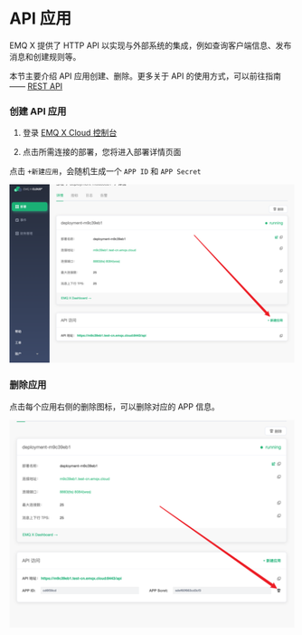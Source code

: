 # API 应用

EMQ X 提供了 HTTP API 以实现与外部系统的集成，例如查询客户端信息、发布消息和创建规则等。

本节主要介绍 API 应用创建、删除。更多关于 API 的使用方式，可以前往指南 —— [REST API](../api.md)

### 创建 API 应用

1. 登录 [EMQ X Cloud 控制台](https://cloud.emqx.io/console/)

2. 点击所需连接的部署，您将进入部署详情页面

点击 `+新建应用`，会随机生成一个 `APP ID` 和 `APP Secret`

![添加应用](_assets/appllcation_add.png)

### 删除应用

点击每个应用右侧的删除图标，可以删除对应的 APP 信息。

![删除应用](_assets/appllcation_del.png)
